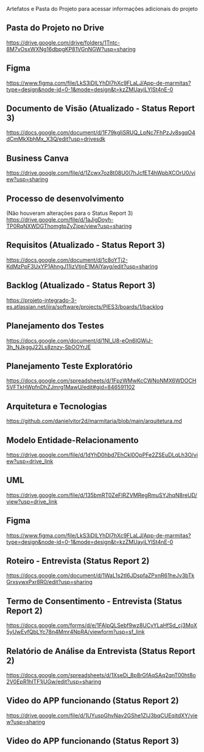 Artefatos e Pasta do Projeto para acessar informações adicionais do projeto

## Pasta do Projeto no Drive

https://drive.google.com/drive/folders/1Tntc-8M7vOsxWXNg16dbpgKP81VGnNGW?usp=sharing

## Figma

https://www.figma.com/file/LkS3iDlLYhDI7hXc9FLaLJ/App-de-marmitas?type=design&node-id=0-1&mode=design&t=kzZMUayiLYlSt4nE-0

## Documento de Visão (Atualizado - Status Report 3)

https://docs.google.com/document/d/1F79kgIiSRUQ_LpNc7FhPzJv8sgqO4dCmMkXbhMx_X3Q/edit?usp=drivesdk

## Business Canva

https://drive.google.com/file/d/1Zcwx7oz8t08U0I7hJcfET4hWpbXCOrU0/view?usp=sharing

## Processo de desenvolvimento
(Não houveram alterações para o Status Report 3)
https://drive.google.com/file/d/1aJigDoyh-TP0RqNXWDGThomgtpZyZjpe/view?usp=sharing

## Requisitos (Atualizado - Status Report 3)

https://docs.google.com/document/d/1c8oYTj2-KdMzPpF3UxYP1AhngJ11izVtjnE1MAlYayg/edit?usp=sharing

## Backlog (Atualizado - Status Report 3)

https://projeto-integrado-3-es.atlassian.net/jira/software/projects/PIES3/boards/1/backlog

## Planejamento dos Testes

https://docs.google.com/document/d/1Nl_U8-eOn6IGWiJ-3h_NJkggJ22Ls8znzy-SbOOYrJE

## Planejamento Teste Exploratório 

https://docs.google.com/spreadsheets/d/1FpzWMwKcCWNoNMX6WDOCH5VFTkHWpfnDhZJmrg1MawU/edit#gid=846591102

## Arquitetura e Tecnologias

https://github.com/danielvitor2d/marmitaria/blob/main/arquitetura.md

## Modelo Entidade-Relacionamento

https://drive.google.com/file/d/1dYhD0hbd7EhCkl0OpPFe2ZSEuDLqLh3O/view?usp=drive_link

## UML

https://drive.google.com/file/d/135bmRT0ZeFIRZVMRegRmuSYJhqN8reUD/view?usp=drive_link

## Figma

https://www.figma.com/file/LkS3iDlLYhDI7hXc9FLaLJ/App-de-marmitas?type=design&node-id=0-1&mode=design&t=kzZMUayiLYlSt4nE-0

## Roteiro - Entrevista (Status Report 2)

https://docs.google.com/document/d/1WaL1s2tI6JDspfaZPxnR61heJv3bTkGrxsywxPxr8R0/edit?usp=sharing

## Termo de Consentimento - Entrevista (Status Report 2)

https://docs.google.com/forms/d/e/1FAIpQLSebf9wz8UCvYLaHfSd_cj3MoX5yUwEvfQbLYc78n4Mmr4NpRA/viewform?usp=sf_link

## Relatório de Análise da Entrevista (Status Report 2)

https://docs.google.com/spreadsheets/d/1XseDi_8p8rGfAqSAq2qnT00ht8o2V0EpR1hITF1jUGw/edit?usp=sharing

## Video do APP funcionando (Status Report 2)

https://drive.google.com/file/d/1UYuspGhvNav2GShe1ZIJ3bqCUEqitdXY/view?usp=sharing

## Video do APP funcionando (Status Report 3)
